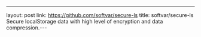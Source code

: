 ---
layout: post
link: https://github.com/softvar/secure-ls
title: softvar/secure-ls  Secure localStorage data with high level of encryption and data compression.---
